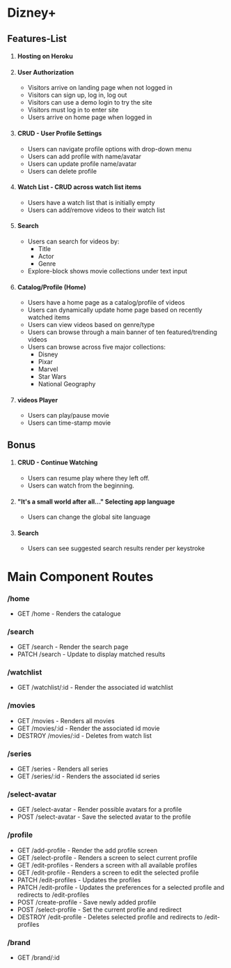 # Dizney+

## Features-List

1. #### Hosting on Heroku

2. #### User Authorization
    - Visitors arrive on landing page when not logged in   <!-- When the user enters the app, they should arrive on a landing page. -->
    - Visitors can sign up, log in, log out   <!-- This will ask them to sign up or log into their existing account or logout. -->
    - Visitors can use a demo login to try the site   <!-- Demo login to look around the site. -->
    - Visitors must log in to enter site
    - Users arrive on home page when logged in   <!-- After the user is authenticated, we will go to the main profile page for that User. -->
3. #### CRUD - User Profile Settings
    - Users can navigate profile options with drop-down menu   <!-- Add Drop down menu with profile option. -->
    - Users can add profile with name/avatar    <!-- They will name the new profile. -->
    - Users can update profile name/avatar   <!-- The user will select a name and avatar. -->
    - Users can delete profile
4. #### Watch List - CRUD across watch list items
    - Users have a watch list that is initially empty    <!-- This will redirect to what is initially and empty watch list page. -->
    - Users can add/remove videos to their watch list   <!-- The user may select videos to add to this list. --> <!-- - There will be a table for watchlist videos to be added, they will populate this page. -->
5. #### Search
    - Users can search for videos by:
        - Title
        - Actor
        - Genre    <!-- Will have a text input as wide as the viewport --> <!-- It will have placeholder text="Search by title or genre" -->
    - Explore-block shows movie collections under text input    <!-- Explore block showing featured videos under text input -->
6. #### Catalog/Profile (Home)
    - Users have a home page as a catalog/profile of videos
    - Users can dynamically update home page based on recently watched items    <!-- Dynamically updates based on recently watched items -->
    - Users can view videos based on genre/type      <!-- Display the database tables based on genre and/or type -->
    - Users can browse through a main banner of ten featured/trending videos
    - Users can browse across five major collections:
        - Disney
        - Pixar
        - Marvel
        - Star Wars
        - National Geography
7. #### videos Player
    - Users can play/pause movie
    - Users can time-stamp movie


## Bonus
1. #### CRUD - Continue Watching
    - Users can resume play where they left off. <!-- - Have a table of video "in-progress". --><!-- - They populate the row "Continue Watching" on the main Catalogue page. -->
    - Users can watch from the beginning.
2. #### "It's a small world after all..." Selecting app language
    - Users can change the global site language
3. #### Search
    - Users can see suggested search results render per keystroke


# Main Component Routes

### /home
- GET /home - Renders the catalogue
### /search
- GET /search - Render the search page
- PATCH /search - Update to display matched results
### /watchlist
- GET /watchlist/:id - Render the associated id watchlist
### /movies
- GET /movies - Renders all movies
- GET /movies/:id - Render the associated id movie
- DESTROY /movies/:id - Deletes from watch list
### /series
- GET /series - Renders all series
- GET /series/:id - Renders the associated id series
### /select-avatar
- GET /select-avatar - Render possible avatars for a profile
- POST /select-avatar - Save the selected avatar to the profile
### /profile
- GET /add-profile - Render the add profile screen
- GET /select-profile - Renders a screen to select current profile
- GET /edit-profiles - Renders a screen with all available profiles
- GET /edit-profile - Renders a screen to edit the selected profile
- PATCH /edit-profiles - Updates the profiles
- PATCH /edit-profile - Updates the preferences for a selected profile and redirects to /edit-profiles
- POST /create-profile - Save newly added profile
- POST /select-profile - Set the current profile and redirect
- DESTROY /edit-profile - Deletes selected profile and redirects to /edit-profiles
### /brand
- GET /brand/:id
